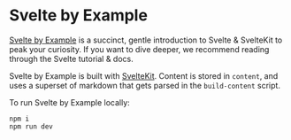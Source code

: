 # Svelte by Example

[Svelte by Example](https://sveltebyexample.com) is a succinct, gentle introduction to Svelte & SvelteKit to peak your curiosity. If you want to dive deeper, we recommend reading through the Svelte tutorial & docs.

Svelte by Example is built with [SvelteKit](https://kit.svelte.dev/). Content is stored in `content`, and uses a superset of markdown that gets parsed in the `build-content` script.

To run Svelte by Example locally:

```
npm i
npm run dev
```
